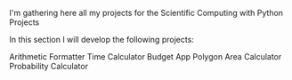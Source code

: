 I'm gathering here all my projects for the Scientific Computing with Python Projects

In this section I will develop the following projects:

Arithmetic Formatter
Time Calculator
Budget App
Polygon Area Calculator
Probability Calculator
